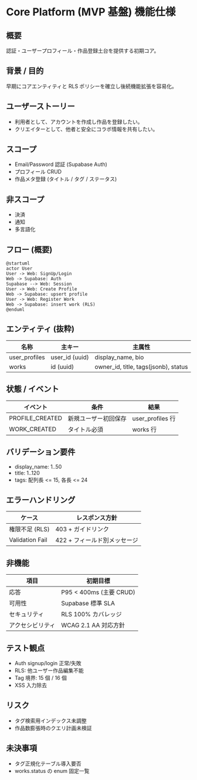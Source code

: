 # Core Platform (MVP 基盤) 機能仕様

## 概要
認証・ユーザープロフィール・作品登録土台を提供する初期コア。

## 背景 / 目的
早期にコアエンティティと RLS ポリシーを確立し後続機能拡張を容易化。

## ユーザーストーリー
- 利用者として、アカウントを作成し作品を登録したい。
- クリエイターとして、他者と安全にコラボ情報を共有したい。

## スコープ
- Email/Password 認証 (Supabase Auth)
- プロフィール CRUD
- 作品メタ登録 (タイトル / タグ / ステータス)

## 非スコープ
- 決済
- 通知
- 多言語化

## フロー (概要)
```plantuml
@startuml
actor User
User -> Web: SignUp/Login
Web -> Supabase: Auth
Supabase --> Web: Session
User -> Web: Create Profile
Web -> Supabase: upsert profile
User -> Web: Register Work
Web -> Supabase: insert work (RLS)
@enduml
```

## エンティティ (抜粋)
| 名称 | 主キー | 主属性 |
|------|--------|--------|
| user_profiles | user_id (uuid) | display_name, bio |
| works | id (uuid) | owner_id, title, tags(jsonb), status |

## 状態 / イベント
| イベント | 条件 | 結果 |
|----------|------|------|
| PROFILE_CREATED | 新規ユーザー初回保存 | user_profiles 行 |
| WORK_CREATED | タイトル必須 | works 行 |

## バリデーション要件
- display_name: 1..50
- title: 1..120
- tags: 配列長 <= 15, 各長 <= 24

## エラーハンドリング
| ケース | レスポンス方針 |
|--------|----------------|
| 権限不足 (RLS) | 403 + ガイドリンク |
| Validation Fail | 422 + フィールド別メッセージ |

## 非機能
| 項目 | 初期目標 |
|------|----------|
| 応答 | P95 < 400ms (主要 CRUD) |
| 可用性 | Supabase 標準 SLA |
| セキュリティ | RLS 100% カバレッジ |
| アクセシビリティ | WCAG 2.1 AA 対応方針 |

## テスト観点
- Auth signup/login 正常/失敗
- RLS: 他ユーザー作品編集不能
- Tag 境界: 15 個 / 16 個
- XSS 入力除去

## リスク
- タグ検索用インデックス未調整
- 作品数膨張時のクエリ計画未検証

## 未決事項
- タグ正規化テーブル導入要否
- works.status の enum 固定一覧

